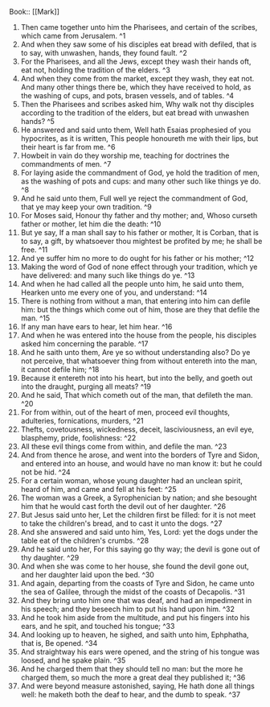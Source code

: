  Book:: [[Mark]]
 1. Then came together unto him the Pharisees, and certain of the scribes, which came from Jerusalem. ^1
 2. And when they saw some of his disciples eat bread with defiled, that is to say, with unwashen, hands, they found fault. ^2
 3. For the Pharisees, and all the Jews, except they wash their hands oft, eat not, holding the tradition of the elders. ^3
 4. And when they come from the market, except they wash, they eat not. And many other things there be, which they have received to hold, as the washing of cups, and pots, brasen vessels, and of tables. ^4
 5. Then the Pharisees and scribes asked him, Why walk not thy disciples according to the tradition of the elders, but eat bread with unwashen hands? ^5
 6. He answered and said unto them, Well hath Esaias prophesied of you hypocrites, as it is written, This people honoureth me with their lips, but their heart is far from me. ^6
 7. Howbeit in vain do they worship me, teaching for doctrines the commandments of men. ^7
 8. For laying aside the commandment of God, ye hold the tradition of men, as the washing of pots and cups: and many other such like things ye do. ^8
 9. And he said unto them, Full well ye reject the commandment of God, that ye may keep your own tradition. ^9
 10. For Moses said, Honour thy father and thy mother; and, Whoso curseth father or mother, let him die the death: ^10
 11. But ye say, If a man shall say to his father or mother, It is Corban, that is to say, a gift, by whatsoever thou mightest be profited by me; he shall be free. ^11
 12. And ye suffer him no more to do ought for his father or his mother; ^12
 13. Making the word of God of none effect through your tradition, which ye have delivered: and many such like things do ye. ^13
 14. And when he had called all the people unto him, he said unto them, Hearken unto me every one of you, and understand: ^14
 15. There is nothing from without a man, that entering into him can defile him: but the things which come out of him, those are they that defile the man. ^15
 16. If any man have ears to hear, let him hear. ^16
 17. And when he was entered into the house from the people, his disciples asked him concerning the parable. ^17
 18. And he saith unto them, Are ye so without understanding also? Do ye not perceive, that whatsoever thing from without entereth into the man, it cannot defile him; ^18
 19. Because it entereth not into his heart, but into the belly, and goeth out into the draught, purging all meats? ^19
 20. And he said, That which cometh out of the man, that defileth the man. ^20
 21. For from within, out of the heart of men, proceed evil thoughts, adulteries, fornications, murders, ^21
 22. Thefts, covetousness, wickedness, deceit, lasciviousness, an evil eye, blasphemy, pride, foolishness: ^22
 23. All these evil things come from within, and defile the man. ^23
 24. And from thence he arose, and went into the borders of Tyre and Sidon, and entered into an house, and would have no man know it: but he could not be hid. ^24
 25. For a certain woman, whose young daughter had an unclean spirit, heard of him, and came and fell at his feet: ^25
 26. The woman was a Greek, a Syrophenician by nation; and she besought him that he would cast forth the devil out of her daughter. ^26
 27. But Jesus said unto her, Let the children first be filled: for it is not meet to take the children's bread, and to cast it unto the dogs. ^27
 28. And she answered and said unto him, Yes, Lord: yet the dogs under the table eat of the children's crumbs. ^28
 29. And he said unto her, For this saying go thy way; the devil is gone out of thy daughter. ^29
 30. And when she was come to her house, she found the devil gone out, and her daughter laid upon the bed. ^30
 31. And again, departing from the coasts of Tyre and Sidon, he came unto the sea of Galilee, through the midst of the coasts of Decapolis. ^31
 32. And they bring unto him one that was deaf, and had an impediment in his speech; and they beseech him to put his hand upon him. ^32
 33. And he took him aside from the multitude, and put his fingers into his ears, and he spit, and touched his tongue; ^33
 34. And looking up to heaven, he sighed, and saith unto him, Ephphatha, that is, Be opened. ^34
 35. And straightway his ears were opened, and the string of his tongue was loosed, and he spake plain. ^35
 36. And he charged them that they should tell no man: but the more he charged them, so much the more a great deal they published it; ^36
 37. And were beyond measure astonished, saying, He hath done all things well: he maketh both the deaf to hear, and the dumb to speak. ^37
